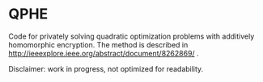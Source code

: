 # QPHE
Code for privately solving quadratic optimization problems with additively homomorphic encryption. The method is described in http://ieeexplore.ieee.org/abstract/document/8262869/ . 

Disclaimer: work in progress, not optimized for readability.
